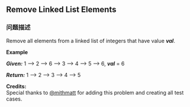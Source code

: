 ## Remove Linked List Elements  
### 问题描述
Remove all elements from a linked list of integers that have value ***val***.


**Example**<br>
***Given:*** 1 --> 2 --> 6 --> 3 --> 4 --> 5 --> 6,  ***val*** = 6<br>
***Return:*** 1 --> 2 --> 3 --> 4 --> 5


**Credits:**<br />Special thanks to [@mithmatt](https://leetcode.com/discuss/user/mithmatt) for adding this problem and creating all test cases.
